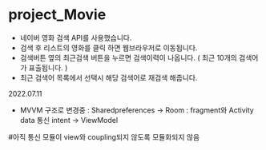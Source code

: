# project_Movie

 - 네이버 영화 검색 API를 사용했습니다.
 - 검색 후 리스트의 영화를 클릭 하면 웹브라우저로 이동됩니다.
 - 검색버튼 옆의 최근검색 버튼을 누르면 검색이력이 나옵니다.
 ( 최근 10개의 검색어가 표출됩니다. )
 - 최근 검색어 목록에서 선택시 해당 검색어로 재검색 해줍니다.


2022.07.11
 - MVVM 구조로 변경중
  : Sharedpreferences -> Room
  : fragment와 Activity data 통신 
    intent -> ViewModel
 
 #아직 통신 모듈이 view와 coupling되지 않도록 모듈화되지 않음
  
